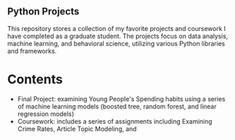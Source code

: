 ## Python Projects

This repository stores a collection of my favorite projects and coursework I have completed as a graduate student. 
The projects focus on data analysis, machine learning, and behavioral science, utilizing various Python libraries and frameworks.

# Contents
- Final Project: examining Young People's Spending habits using a series of machine learning models (boosted tree, random forest, and linear regression models)
- Coursework: includes a series of assignments including Examining Crime Rates, Article Topic Modeling, and 
